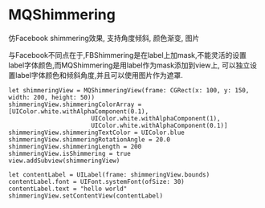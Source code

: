 # MQShimmering

仿Facebook shimmering效果, 支持角度倾斜, 颜色渐变, 图片

与Facebook不同点在于,FBShimmering是在label上加mask,不能灵活的设置label字体颜色,而MQShimmering是用label作为mask添加到view上, 可以独立设置label字体颜色和倾斜角度,并且可以使用图片作为遮罩.


	let shimmeringView = MQShimmeringView(frame: CGRect(x: 100, y: 150, width: 200, height: 50))
	shimmeringView.shimmeringColorArray = [UIColor.white.withAlphaComponent(0.1),
					       UIColor.white.withAlphaComponent(1), 
	 				       UIColor.white.withAlphaComponent(0.1)]
	shimmeringView.shimmeringTextColor = UIColor.blue
	shimmeringView.shimmeringRotationAngle = 20.0
	shimmeringView.shimmeringLength = 200
	shimmeringView.isShimmering = true
	view.addSubview(shimmeringView)

	let contentLabel = UILabel(frame: shimmeringView.bounds)
	contentLabel.font = UIFont.systemFont(ofSize: 30)
	contentLabel.text = "hello world"
	shimmeringView.setContentView(contentLabel)
